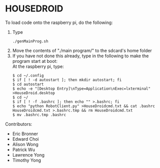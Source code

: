 HOUSEDROID
==========

To load code onto the raspberry pi, do the following:<br>
<ol>
  <li>Type

	./genMainProg.sh

  </li>
  <li>Move the contents of "./main program/" to the sdcard's home folder</li>
  <li>If you have not done this already, type in the following to make the program start at boot:<br>
  At the raspberry pi, type:

	$ cd ~/.config
	$ if [ ! -d autostart ]; then mkdir autostart; fi
	$ cd autostart
	$ echo -e "[Desktop Entry]\nType=Application\nExec=lxterminal" >HouseDroid.desktop
	$ cd ~/
	$ if [ ! -f .bashrc ]; then echo "" >.bashrc; fi
	$ echo "python RobotClient.py" >HouseDroidcmd.txt && cat .bashrc HouseDroidcmd.txt >.bashrc.tmp && rm HouseDroidcmd.txt
	$ mv .bashrc.tmp .bashrc

  </li>
</ol>

Contributors:<br>
<ul>
    <li>Eric Bronner</li>
    <li>Edward Choi</li>
    <li>Alison Wong</li>
    <li>Patrick Wu</li>
    <li>Lawrence Yong</li>
    <li>Timothy Yong</li>
</ul>

